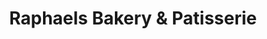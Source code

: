 ---
title: "Raphaels Bakery & Patisserie"
url: /barnet/raphaels-bakery-und-patisserie/
shop: Bäckerei
---